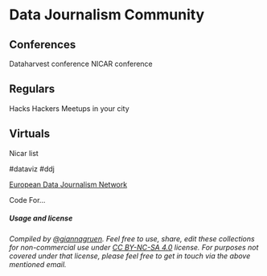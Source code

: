 # Data Journalism Community

## Conferences

Dataharvest conference
NICAR conference

## Regulars

Hacks Hackers
Meetups in your city

## Virtuals

Nicar list

#dataviz #ddj

[European Data Journalism Network](https://www.europeandatajournalism.eu/)


Code For...





##### Usage and license
*Compiled by [@giannagruen](twitter.com/giannagruen).* 
*Feel free to use, share, edit these collections for non-commercial use under [CC BY-NC-SA 4.0](https://creativecommons.org/licenses/by-nc-sa/4.0/) license. For purposes not covered under that license, please feel free to get in touch via the above mentioned email.*